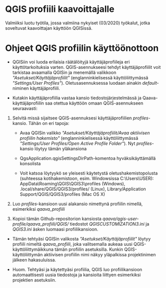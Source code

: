 # QGIS profiili kaavoittajalle

Valmiiksi luotu työtila, jossa valmiina nykyiset (03/2020) työkalut, jotka soveltuvat kaavoittajan käyttöön QGISissä.

# Ohjeet QGIS profiilin käyttöönottoon

- QGISiin voi luoda erilaisia räätälöityjä käyttäjäprofiileja eri käyttötarkoituksia varten. QGIS-asennukseesi tehdyt käyttäjäprofiilit voit tarkistaa avaamalla QGISin ja menemällä valikkoon _"Asetukset/Käyttäjäprofiilit"_ (englanninkielisessä käyttöliittymässä _"Settings/User Profiles"_). Oletusasennuksessa luodaan ainakin _default_-niminen käyttäjäprofiili.

- Kutakin käyttäjäprofiilia vastaa kansio tiedostojärjestelmässä ja Qaava-käyttäjäprofiilin saa otettua käyttöön omaan QGIS-asennukseen seuraavasti: 

1. Selvitä missä sijaitsee QGIS-asennuksesi käyttäjäprofiilien _profiles_-kansio. Tähän on eri tapoja:

   - Avaa QGISin valikko _"Asetukset/Käyttäjäprofiilit/Avaa aktiivisen profiilin hakemisto"_ (englanninkielisessä käyttöliittymässä _"Settings/User Profiles/Open Active Profile Folder"_). Nyt _profiles_-kansio löytyy tämän yläkansiona

   - QgsApplication.qgisSettingsDirPath-komentoa hyväksikäyttämällä konsolista

   - Voit katsoa löytyykö se yleisesti käytetystä oletushakemistopolusta (suhteessa kotihakemistoon, esim. Windowsissa C:\Users\USER): AppData\Roaming\QGIS\QGIS3\profiles (Windows), .local/share/QGIS/QGIS3/profiles/ (Linux), Library/Application Support/QGIS/QGIS3/profiles (Mac OS X)

2. Luo _profiles_-kansioon uusi alakansio nimettynä profiilin nimellä, esimerkiksi _qaava_profiili_

3. Kopioi tämän Github-repositorion kansiosta _qaava/qgis-user-profile/qaava_profiili/QGIS/_ tiedostot _QGISCUSTOMIZATION3.ini_ ja _QGIS3.ini_ äsken luomaasi profiilikansioon. 

- Tämän tehtyäsi QGISin valikosta  _"Asetukset/Käyttäjäprofiilit"_ löytyy profiili nimeltä _qaava_profiili_, joka valitsemalla aukeaa uusi QGIS-käyttöliittymäikkuna tämän profiilin asetuksilla. Kunkin QGIS-käyttöliittymän aktiivisen profiilin nimi näkyy yläpalkissa projektinimen jälkeen hakasuluissa. 

- Huom. Tehtyäsi ja käytettyäsi profiilia, QGIS luo profiilikansioon automaattisesti uusia tiedostoja ja kansioita liittyen esimerkiksi projektien asetuksiin.  

